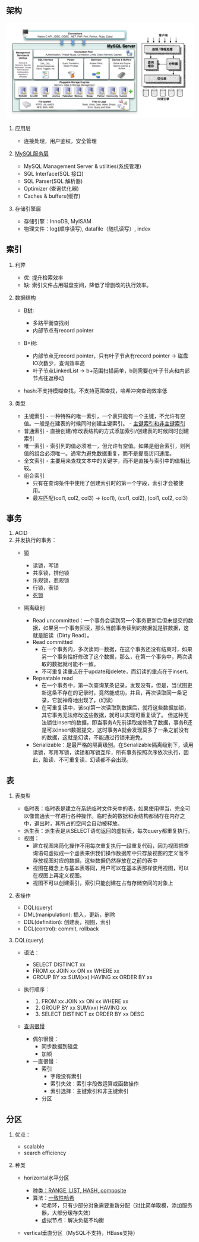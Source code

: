 ## 架构
![mysql-architecture](img/mysql-architecture.jpg)
1. 应用层
    - 连接处理，用户鉴权，安全管理
    
2. [MySQL服务层](https://zhuanlan.zhihu.com/p/43736857)
    - MySQL Management Server & utilities(系统管理)
    - SQL Interface(SQL 接口)
    - SQL Parser(SQL 解析器)
    - Optimizer (查询优化器)
    - Caches & buffers(缓存)

3. 存储引擎层
    - 存储引擎：InnoDB, MyISAM
    - 物理文件：log(顺序读写), datafile（随机读写）, index



## 索引
1. 利弊
    - 优: 提升检索效率
    - 缺: 索引文件占用磁盘空间，降低了增删改的执行效率。


2. 数据结构
    - [B树](https://www.youtube.com/watch?v=aZjYr87r1b8&ab_channel=AbdulBari): 
        - 多路平衡查找树
        - 内部节点有record pointer
    - B+树: 
        - 内部节点无record pointer，只有叶子节点有record pointer -> 磁盘IO次数少，查询效率高              
        - 叶子节点LinkedList -> b+范围扫描简单，b则需要在叶子节点和内部节点往返移动
       
    - hash:不支持模糊查找，不支持范围查找，哈希冲突查询效率低

            
3. 类型
    - 主键索引 - 一种特殊的唯一索引，一个表只能有一个主键，不允许有空值。一般是在建表的时候同时创建主键索引。
              - [主键索引和非主键索引](https://mp.weixin.qq.com/s/RemJcqPIvLArmfWIhoaZ1g)
    - 普通索引 - 直接创建/修改表结构的方式添加索引/创建表的时候同时创建索引
    - 唯一索引 - 索引列的值必须唯一，但允许有空值。如果是组合索引，则列值的组合必须唯一。通常为避免数据重复，而不是提高访问速度。
    - 全文索引 - 主要用来查找文本中的关键字，而不是直接与索引中的值相比较。
    - 组合索引
        - 只有在查询条件中使用了创建索引时的第一个字段，索引才会被使用。
        - 最左匹配(col1, col2, col3) -> (col1), (col1, col2), (col1, col2, col3)



## 事务
1. ACID
2. 并发执行的事务：
    - [锁](https://juejin.cn/post/6844903505283514381#heading-5)
        - 读锁，写锁
        - 共享锁，排他锁
        - 乐观锁，悲观锁
        - 行锁，表锁
        - [死锁](https://www.cnblogs.com/tgycoder/p/5410537.html)

    - 隔离级别
        - Read uncommitted：一个事务会读到另一个事务更新后但未提交的数据，如果另一个事务回滚，那么当前事务读到的数据就是脏数据，这就是脏读（Dirty Read）。
        - Read committed
            - 在一个事务内，多次读同一数据，在这个事务还没有结束时，如果另一个事务恰好修改了这个数据，那么，在第一个事务中，两次读取的数据就可能不一致。
            - 不可重复读重点在于update和delete，而幻读的重点在于insert。
        - Repeatable read
            - 在一个事务中，第一次查询某条记录，发现没有，但是，当试图更新这条不存在的记录时，竟然能成功，并且，再次读取同一条记录，它就神奇地出现了。(幻读)
            - 在可重复读中，该sql第一次读取到数据后，就将这些数据加锁，其它事务无法修改这些数据，就可以实现可重复读了。
              但这种无法锁住insert的数据，即当事务A先前读取或修改了数据，事务B还是可以insert数据提交，这时事务A就会发现莫多了一条之前没有的数据，这就是幻读，不能通过行锁来避免。
        - Serializable：是最严格的隔离级别。在Serializable隔离级别下，读用读锁，写用写锁，读锁和写锁互斥，所有事务按照次序依次执行，因此，脏读、不可重复读、幻读都不会出现。



## 表

1. 表类型
    - 临时表：临时表是建立在系统临时文件夹中的表，如果使用得当，完全可以像普通表一样进行各种操作。临时表的数据和表结构都储存在内存之中，退出时，其所占的空间会自动被释放。
    - 派生表：派生表是从SELECT语句返回的虚拟表，每次query都重复执行。
    - 视图：
        - 建立视图来简化操作不用每次重复执行一段重复代码，因为视图把查询语句虚拟成一个虚表来供我们操作数据库中只存放视图的定义而不存放视图对应的数据，这些数据仍然存放在之前的表中
        - 视图在概念上与基本表等同，用户可以在基本表那样使用视图，可以在视图上再定义视图。
        - 视图不可以创建索引，索引只能创建在占有存储空间的对象上

2. 表操作
    - DQL(query)
    - DML(manipulation): 插入，更新，删除
    - DDL(definition): 创建表，视图，索引
    - DCL(control): commit, rollback


3. DQL(query)
    - 语法：
        - SELECT DISTINCT xx
        - FROM xx JOIN xx ON xx WHERE xx
        - GROUP BY xx SUM(xx) HAVING xx ORDER BY xx

    - 执行顺序：
        - 1. FROM xx JOIN xx ON xx WHERE xx
        - 2. GROUP BY xx SUM(xx) HAVING xx
        - 3. SELECT DISTINCT xx ORDER BY xx DESC

    - [查询很慢](https://www.cnblogs.com/kubidemanong/p/10734045.html)
        - 偶尔很慢：
            - 同步数据到磁盘
            - 加锁
        - 一直很慢：
            - 索引
                - 字段没有索引
                - 索引失效：索引字段做运算或函数操作
                - 索引选择：主键索引和非主键索引
            - 分区



## 分区
1. 优点：
    - scalable
    - search efficiency

2. 种类
    - horizontal水平分区
        - [种类：RANGE, LIST, HASH, composite](https://blog.csdn.net/u013096088/article/details/72821849)
        - 算法：[一致性哈希](https://segmentfault.com/a/1190000021199728)
            - 哈希环，只有少部分对象需要重新分配（对比简单取模，添加服务器，大部分缓存失效）
            - 虚拟节点：解决负载不均衡
            
        
    - vertical垂直分区（MySQL不支持，HBase支持）







